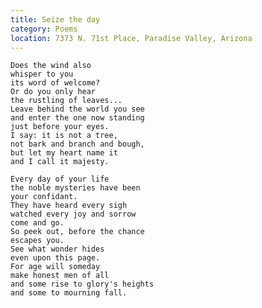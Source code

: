 ```yaml
---
title: Seize the day
category: Poems
location: 7373 N. 71st Place, Paradise Valley, Arizona
---
```


    Does the wind also
    whisper to you
    its word of welcome?
    Or do you only hear
    the rustling of leaves...
    Leave behind the world you see
    and enter the one now standing
    just before your eyes.
    I say: it is not a tree,
    not bark and branch and bough,
    but let my heart name it
    and I call it majesty.

    Every day of your life
    the noble mysteries have been
    your confidant.
    They have heard every sigh
    watched every joy and sorrow
    come and go.
    So peek out, before the chance
    escapes you.
    See what wonder hides
    even upon this page.
    For age will someday
    make honest men of all
    and some rise to glory's heights
    and some to mourning fall.


